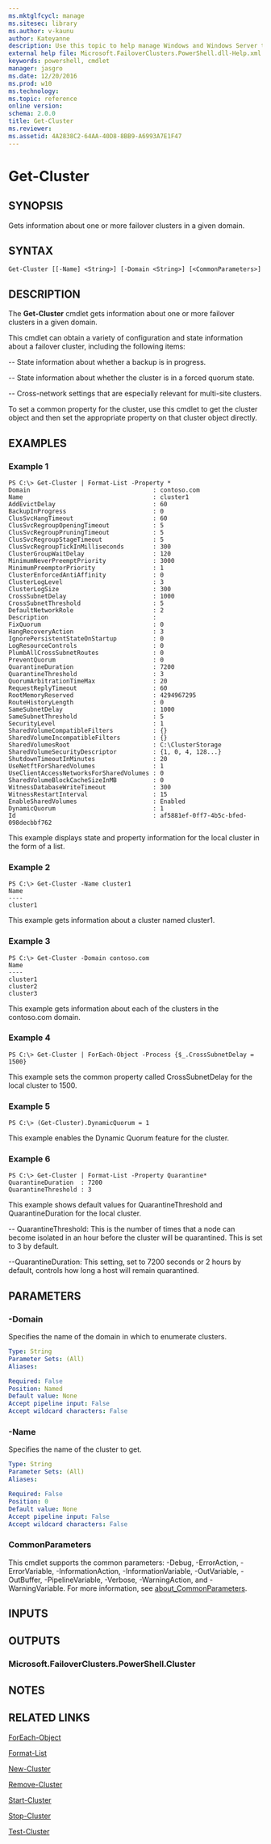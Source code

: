 ```yaml
---
ms.mktglfcycl: manage
ms.sitesec: library
ms.author: v-kaunu
author: Kateyanne
description: Use this topic to help manage Windows and Windows Server technologies with Windows PowerShell.
external help file: Microsoft.FailoverClusters.PowerShell.dll-Help.xml
keywords: powershell, cmdlet
manager: jasgro
ms.date: 12/20/2016
ms.prod: w10
ms.technology: 
ms.topic: reference
online version: 
schema: 2.0.0
title: Get-Cluster
ms.reviewer:
ms.assetid: 4A2838C2-64AA-40D8-8BB9-A6993A7E1F47
---
```


# Get-Cluster

## SYNOPSIS
Gets information about one or more failover clusters in a given domain.

## SYNTAX

```
Get-Cluster [[-Name] <String>] [-Domain <String>] [<CommonParameters>]
```

## DESCRIPTION
The **Get-Cluster** cmdlet gets information about one or more failover clusters in a given domain.

This cmdlet can obtain a variety of configuration and state information about a failover cluster, including the following items: 

 -- State information about whether a backup is in progress. 

 -- State information about whether the cluster is in a forced quorum state. 

 -- Cross-network settings that are especially relevant for multi-site clusters.

To set a common property for the cluster, use this cmdlet to get the cluster object and then set the appropriate property on that cluster object directly.

## EXAMPLES

### Example 1
```
PS C:\> Get-Cluster | Format-List -Property *
Domain                                  : contoso.com 
Name                                    : cluster1 
AddEvictDelay                           : 60 
BackupInProgress                        : 0 
ClusSvcHangTimeout                      : 60 
ClusSvcRegroupOpeningTimeout            : 5 
ClusSvcRegroupPruningTimeout            : 5 
ClusSvcRegroupStageTimeout              : 5 
ClusSvcRegroupTickInMilliseconds        : 300 
ClusterGroupWaitDelay                   : 120 
MinimumNeverPreemptPriority             : 3000 
MinimumPreemptorPriority                : 1 
ClusterEnforcedAntiAffinity             : 0 
ClusterLogLevel                         : 3 
ClusterLogSize                          : 300 
CrossSubnetDelay                        : 1000 
CrossSubnetThreshold                    : 5 
DefaultNetworkRole                      : 2 
Description                             : 
FixQuorum                               : 0 
HangRecoveryAction                      : 3 
IgnorePersistentStateOnStartup          : 0 
LogResourceControls                     : 0 
PlumbAllCrossSubnetRoutes               : 0 
PreventQuorum                           : 0 
QuarantineDuration                      : 7200
QuarantineThreshold                     : 3
QuorumArbitrationTimeMax                : 20 
RequestReplyTimeout                     : 60 
RootMemoryReserved                      : 4294967295 
RouteHistoryLength                      : 0 
SameSubnetDelay                         : 1000 
SameSubnetThreshold                     : 5 
SecurityLevel                           : 1 
SharedVolumeCompatibleFilters           : {} 
SharedVolumeIncompatibleFilters         : {} 
SharedVolumesRoot                       : C:\ClusterStorage 
SharedVolumeSecurityDescriptor          : {1, 0, 4, 128...} 
ShutdownTimeoutInMinutes                : 20 
UseNetftForSharedVolumes                : 1 
UseClientAccessNetworksForSharedVolumes : 0 
SharedVolumeBlockCacheSizeInMB          : 0 
WitnessDatabaseWriteTimeout             : 300 
WitnessRestartInterval                  : 15 
EnableSharedVolumes                     : Enabled 
DynamicQuorum                           : 1 
Id                                      : af5881ef-0ff7-4b5c-bfed-098decbbf762
```

This example displays state and property information for the local cluster in the form of a list.

### Example 2
```
PS C:\> Get-Cluster -Name cluster1
Name 
---- 
cluster1
```

This example gets information about a cluster named cluster1.

### Example 3
```
PS C:\> Get-Cluster -Domain contoso.com
Name 
---- 
cluster1 
cluster2 
cluster3
```

This example gets information about each of the clusters in the contoso.com domain.

### Example 4
```
PS C:\> Get-Cluster | ForEach-Object -Process {$_.CrossSubnetDelay = 1500}
```

This example sets the common property called CrossSubnetDelay for the local cluster to 1500.

### Example 5
```
PS C:\> (Get-Cluster).DynamicQuorum = 1
```

This example enables the Dynamic Quorum feature for the cluster.

### Example 6
```
PS C:\> Get-Cluster | Format-List -Property Quarantine*
QuarantineDuration  : 7200
QuarantineThreshold : 3
```

This example shows default values for QuarantineThreshold and QuarantineDuration for the local cluster.

 -- QuarantineThreshold: This is the number of times that a node can become isolated in an hour before the cluster will be quarantined. This is set to 3 by default.

 --QuarantineDuration: This setting, set to 7200 seconds or 2 hours by default, controls how long a host will remain quarantined.

## PARAMETERS

### -Domain
Specifies the name of the domain in which to enumerate clusters.

```yaml
Type: String
Parameter Sets: (All)
Aliases: 

Required: False
Position: Named
Default value: None
Accept pipeline input: False
Accept wildcard characters: False
```

### -Name
Specifies the name of the cluster to get.

```yaml
Type: String
Parameter Sets: (All)
Aliases: 

Required: False
Position: 0
Default value: None
Accept pipeline input: False
Accept wildcard characters: False
```

### CommonParameters
This cmdlet supports the common parameters: -Debug, -ErrorAction, -ErrorVariable, -InformationAction, -InformationVariable, -OutVariable, -OutBuffer, -PipelineVariable, -Verbose, -WarningAction, and -WarningVariable. For more information, see [about_CommonParameters](https://go.microsoft.com/fwlink/?LinkID=113216).

## INPUTS

## OUTPUTS

### Microsoft.FailoverClusters.PowerShell.Cluster

## NOTES

## RELATED LINKS

[ForEach-Object](https://go.microsoft.com/fwlink/p/?LinkId=113300)

[Format-List](https://go.microsoft.com/fwlink/p/?LinkId=113302)

[New-Cluster](./New-Cluster.md)

[Remove-Cluster](./Remove-Cluster.md)

[Start-Cluster](./Start-Cluster.md)

[Stop-Cluster](./Stop-Cluster.md)

[Test-Cluster](./Test-Cluster.md)


